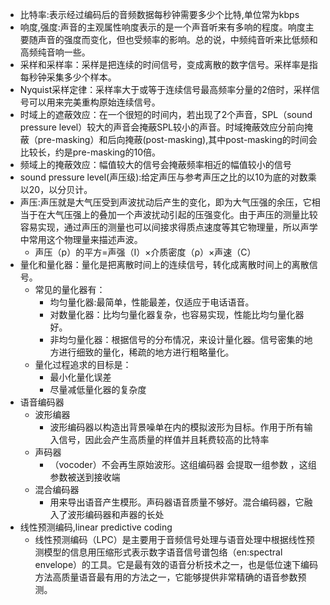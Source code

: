 - 比特率:表示经过编码后的音频数据每秒钟需要多少个比特,单位常为kbps
- 响度,强度:声音的主观属性响度表示的是一个声音听来有多响的程度。响度主要随声音的强度而变化，但也受频率的影响。总的说，中频纯音听来比低频和高频纯音响一些。
- 采样和采样率：采样是把连续的时间信号，变成离散的数字信号。采样率是指每秒钟采集多少个样本。
- Nyquist采样定律：采样率大于或等于连续信号最高频率分量的2倍时，采样信号可以用来完美重构原始连续信号。
- 时域上的遮蔽效应：在一个很短的时间内，若出现了2个声音，SPL（sound pressure level）较大的声音会掩蔽SPL较小的声音。时域掩蔽效应分前向掩蔽（pre-masking）和后向掩蔽(post-masking),其中post-masking的时间会比较长，约是pre-masking的10倍。
- 频域上的掩蔽效应：幅值较大的信号会掩蔽频率相近的幅值较小的信号
- sound pressure level(声压级):给定声压与参考声压之比的以10为底的对数乘以20，以分贝计。
- 声压:声压就是大气压受到声波扰动后产生的变化，即为大气压强的余压，它相当于在大气压强上的叠加一个声波扰动引起的压强变化。由于声压的测量比较容易实现，通过声压的测量也可以间接求得质点速度等其它物理量，所以声学中常用这个物理量来描述声波。
	- 声压（p）的平方=声强（I）×介质密度（ρ）×声速（C）
- 量化和量化器：量化是把离散时间上的连续信号，转化成离散时间上的离散信号。
	- 常见的量化器有：
		- 均匀量化器:最简单，性能最差，仅适应于电话语音。
		- 对数量化器：比均匀量化器复杂，也容易实现，性能比均匀量化器好。
		- 非均匀量化器：根据信号的分布情况，来设计量化器。信号密集的地方进行细致的量化，稀疏的地方进行粗略量化。
	- 量化过程追求的目标是：
		- 最小化量化误差
		- 尽量减低量化器的复杂度
- 语音编码器
	- 波形编器
		- 波形编码器以构造出背景噪单在内的模拟波形为目标。作用于所有输入信号，因此会产生高质量的样值并且耗费较高的比特率
	- 声码器
		- （vocoder）不会再生原始波形。这组编码器 会提取一组参数 ，这组参数被送到接收端
	- 混合编码器
		- 用来导出语音产生模形。声码器语音质量不够好。混合编码器，它融入了波形编码器和声器的长处
- 线性预测编码,linear predictive coding 
	- 线性预测编码（LPC）是主要用于音频信号处理与语音处理中根据线性预测模型的信息用压缩形式表示数字语音信号谱包络（en:spectral envelope）的工具。它是最有效的语音分析技术之一，也是低位速下编码方法高质量语音最有用的方法之一，它能够提供非常精确的语音参数预测。
